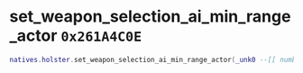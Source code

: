 # set_weapon_selection_ai_min_range_actor `0x261A4C0E`

```lua
natives.holster.set_weapon_selection_ai_min_range_actor(_unk0 --[[ number ]], _unk1 --[[ number ]], _unk2 --[[ number ]])
```